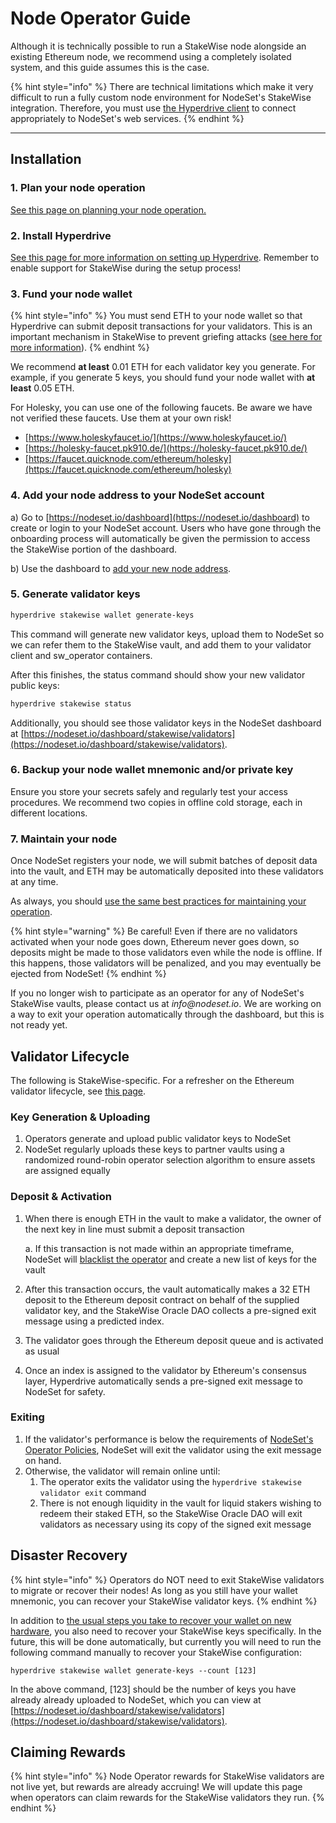 # Node Operator Guide

Although it is technically possible to run a StakeWise node alongside an existing Ethereum node, we recommend using a completely isolated system, and this guide assumes this is the case.

{% hint style="info" %}
There are technical limitations which make it very difficult to run a fully custom node environment for NodeSet's StakeWise integration. Therefore, you must use [the Hyperdrive client](https://github.com/nodeset-org/hyperdrive) to connect appropriately to NodeSet's web services.
{% endhint %}

***

## **Installation**

### **1. Plan your node operation**

[See this page on planning your node operation.](../../node-operators/best-practices/planning-your-node-architecture.md)

### 2. Install Hyperdrive

[See this page for more information on setting up Hyperdrive](https://docs.nodeset.io/node-operators/hyperdrive). Remember to enable support for StakeWise during the setup process!

### **3. Fund your node wallet**

{% hint style="info" %}
You must send ETH to your node wallet so that Hyperdrive can submit deposit transactions for your validators. This is an important mechanism in StakeWise to prevent griefing attacks ([see here for more information](https://docs.nodeset.io/stakewise-integration/faq#why-do-node-operators-need-to-pay-to-register-validators)).
{% endhint %}

We recommend **at least** 0.01 ETH for each validator key you generate. For example, if you generate 5 keys, you should fund your node wallet with **at least** 0.05 ETH.

For Holesky, you can use one of the following faucets. Be aware we have not verified these faucets. Use them at your own risk!

* [https://www.holeskyfaucet.io/](https://www.holeskyfaucet.io/)
* [https://holesky-faucet.pk910.de/](https://holesky-faucet.pk910.de/)
* [https://faucet.quicknode.com/ethereum/holesky](https://faucet.quicknode.com/ethereum/holesky)

### 4. Add your node address to your NodeSet account

a) Go to [https://nodeset.io/dashboard](https://nodeset.io/dashboard) to create or login to your NodeSet account. Users who have gone through the onboarding process will automatically be given the permission to access the StakeWise portion of the dashboard.

b) Use the dashboard to [add your new node address](../../nodeset-dashboard/authorizing-your-node.md).

### 5. Generate validator keys

```bash
hyperdrive stakewise wallet generate-keys 
```

This command will generate new validator keys, upload them to NodeSet so we can refer them to the StakeWise vault, and add them to your validator client and sw\_operator containers.

After this finishes, the status command should show your new validator public keys:

```bash
hyperdrive stakewise status
```

Additionally, you should see those validator keys in the NodeSet dashboard at [https://nodeset.io/dashboard/stakewise/validators](https://nodeset.io/dashboard/stakewise/validators).

### 6. Backup your node wallet mnemonic and/or private key

Ensure you store your secrets safely and regularly test your access procedures. We recommend two copies in offline cold storage, each in different locations.

### 7. Maintain your node

Once NodeSet registers your node, we will submit batches of deposit data into the vault, and ETH may be automatically deposited into these validators at any time.

As always, you should [use the same best practices for maintaining your operation](../../node-operators/best-practices/).

{% hint style="warning" %}
Be careful! Even if there are no validators activated when your node goes down, Ethereum never goes down, so deposits might be made to those validators even while the node is offline. If this happens, those validators will be penalized, and you may eventually be ejected from NodeSet!
{% endhint %}

If you no longer wish to participate as an operator for any of NodeSet's StakeWise vaults, please contact us at _info@nodeset.io_. We are working on a way to exit your operation automatically through the dashboard, but this is not ready yet.

## Validator Lifecycle

The following is StakeWise-specific. For a refresher on the Ethereum validator lifecycle, see [this page](https://www.attestant.io/posts/understanding-the-validator-lifecycle/).

### Key Generation & Uploading

1. Operators generate and upload public validator keys to NodeSet
2. NodeSet regularly uploads these keys to partner vaults using a randomized round-robin operator selection algorithm to ensure assets are assigned equally

### Deposit & Activation

1.  When there is enough ETH in the vault to make a validator, the owner of the next key in line must submit a deposit transaction

    a. If this transaction is not made within an appropriate timeframe, NodeSet will [blacklist the operator](node-operator-blacklisting.md) and create a new list of keys for the vault
2. After this transaction occurs, the vault automatically makes a 32 ETH deposit to the Ethereum deposit contract on behalf of the supplied validator key, and the StakeWise Oracle DAO collects a pre-signed exit message using a predicted index.
3. The validator goes through the Ethereum deposit queue and is activated as usual
4. Once an index is assigned to the validator by Ethereum's consensus layer, Hyperdrive automatically sends a pre-signed exit message to NodeSet for safety.

### Exiting

1. If the validator's performance is below the requirements of [NodeSet's Operator Policies](../../node-operators/node-operator-policies.md), NodeSet will exit the validator using the exit message on hand.
2. Otherwise, the validator will remain online until:
   1. The operator exits the validator using the `hyperdrive stakewise validator exit` command
   2. There is not enough liquidity in the vault for liquid stakers wishing to redeem their staked ETH, so the StakeWise Oracle DAO will exit validators as necessary using its copy of the signed exit message

## Disaster Recovery

{% hint style="info" %}
Operators do NOT need to exit StakeWise validators to migrate or recover their nodes! As long as you still have your wallet mnemonic, you can recover your StakeWise validator keys.
{% endhint %}

In addition to [the usual steps you take to recover your wallet on new hardware](../../node-operators/hyperdrive/disaster-recovery-and-node-migration.md#wallet-recovery), you also need to recover your StakeWise keys specifically. In the future, this will be done automatically, but currently you will need to run the following command manually to recover your StakeWise configuration:

`hyperdrive stakewise wallet generate-keys --count [123]`

In the above command, \[123] should be the number of keys you have already already uploaded to NodeSet, which you can view at [https://nodeset.io/dashboard/stakewise/validators](https://nodeset.io/dashboard/stakewise/validators).

## Claiming Rewards

{% hint style="info" %}
Node Operator rewards for StakeWise validators are not live yet, but rewards are already accruing! We will update this page when operators can claim rewards for the StakeWise validators they run.
{% endhint %}
